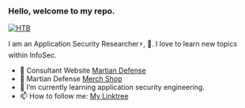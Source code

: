 ### Hello, welcome to my repo.

[![HTB](https://www.hackthebox.eu/badge/image/273994)](https://app.hackthebox.com/profile/273994)

I am an Application Security Researcher⚡, 🤗. I love to learn new topics within InfoSec.

- 💟 Consultant Website [Martian Defense](https://martiandefense.llc/)
- 🔭 Martian Defense [Merch Shop](https://shop.martiandefense.llc/)
- 🌱 I’m currently learning application security engineering.
- 📫 How to follow me: [My Linktree](https://linktr.ee/martian1337)
